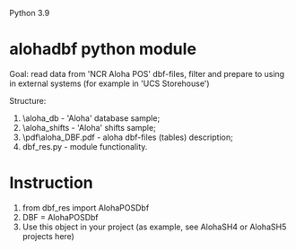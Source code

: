 Python 3.9

# alohadbf python module

Goal: read data from 'NCR Aloha POS' dbf-files, filter and prepare to using in external systems (for example in 'UCS Storehouse')

Structure:

1. \aloha_db - 'Aloha' database sample;
2. \aloha_shifts - 'Aloha' shifts sample;
3. \pdf\aloha_DBF.pdf - aloha dbf-files (tables) description;
4. dbf_res.py - module functionality.

# Instruction

1. from dbf_res import AlohaPOSDbf
2. DBF = AlohaPOSDbf
3. Use this object in your project (as example, see AlohaSH4 or AlohaSH5 projects here)
